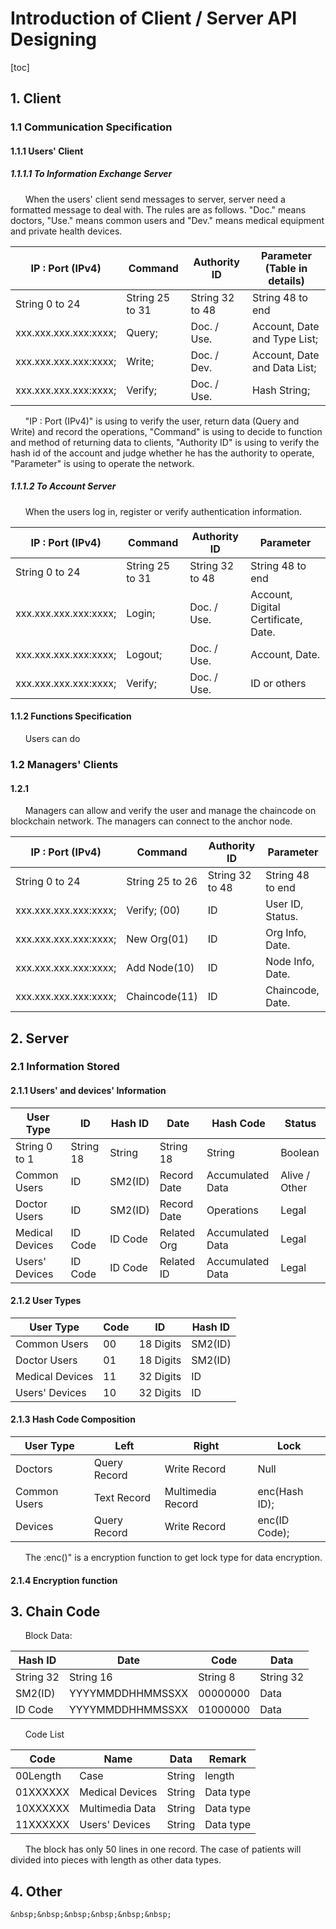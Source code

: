 # Introduction of Client / Server API Designing

[toc]

## 1. Client

### 1.1 Communication Specification

#### 1.1.1 Users' Client

##### 1.1.1.1 To Information Exchange Server

&nbsp;&nbsp;&nbsp;&nbsp;&nbsp;&nbsp;When the users' client send messages to server, server need a formatted message to deal with. The rules are as follows. "Doc." means doctors, "Use." means common users and "Dev." means medical equipment and private health devices.

| IP : Port (IPv4)      | Command         | Authority ID    | Parameter (Table in details) |
| --------------------- | --------------- | --------------- | ---------------------------- |
| String 0 to 24        | String 25 to 31 | String 32 to 48 | String 48 to end             |
| xxx.xxx.xxx.xxx:xxxx; | Query;          | Doc. / Use.     | Account, Date and Type List; |
| xxx.xxx.xxx.xxx:xxxx; | Write;          | Doc. / Dev.     | Account, Date and Data List; |
| xxx.xxx.xxx.xxx:xxxx; | Verify;         | Doc. / Use.     | Hash String;                 |

&nbsp;&nbsp;&nbsp;&nbsp;&nbsp;&nbsp;"IP : Port (IPv4)" is using to verify the user, return data (Query and Write) and record the operations, "Command" is using to decide to function and method of returning data to clients,  "Authority ID" is using to verify the hash id of the account and judge whether he has the authority to operate, "Parameter" is using to operate the network.



##### 1.1.1.2 To Account Server

&nbsp;&nbsp;&nbsp;&nbsp;&nbsp;&nbsp;When the users log in, register or verify authentication information.

| IP : Port (IPv4)      | Command         | Authority ID    | Parameter                           |
| --------------------- | --------------- | --------------- | ----------------------------------- |
| String 0 to 24        | String 25 to 31 | String 32 to 48 | String 48 to end                    |
| xxx.xxx.xxx.xxx:xxxx; | Login;          | Doc. / Use.     | Account, Digital Certificate, Date. |
| xxx.xxx.xxx.xxx:xxxx; | Logout;         | Doc. / Use.     | Account, Date.                      |
| xxx.xxx.xxx.xxx:xxxx; | Verify;         | Doc. / Use.     | ID or others                        |



#### 1.1.2 Functions Specification

&nbsp;&nbsp;&nbsp;&nbsp;&nbsp;&nbsp;Users can do 



### 1.2 Managers' Clients

#### 1.2.1

&nbsp;&nbsp;&nbsp;&nbsp;&nbsp;&nbsp;Managers can allow and verify the user and manage the chaincode on blockchain network. The managers can connect to the anchor node.

| IP : Port (IPv4)      | Command         | Authority ID    | Parameter        |
| --------------------- | --------------- | --------------- | ---------------- |
| String 0 to 24        | String 25 to 26 | String 32 to 48 | String 48 to end |
| xxx.xxx.xxx.xxx:xxxx; | Verify; (00)    | ID              | User ID, Status. |
| xxx.xxx.xxx.xxx:xxxx; | New Org(01)     | ID              | Org Info, Date.  |
| xxx.xxx.xxx.xxx:xxxx; | Add Node(10)    | ID              | Node Info, Date. |
| xxx.xxx.xxx.xxx:xxxx; | Chaincode(11)   | ID              | Chaincode, Date. |





## 2. Server

### 2.1 Information Stored

#### 2.1.1 Users' and devices' Information

| User Type       | ID        | Hash ID | Date        | Hash Code        | Status        |
| --------------- | --------- | ------- | ----------- | ---------------- | ------------- |
| String 0 to 1   | String 18 | String  | String 18   | String           | Boolean       |
| Common Users    | ID        | SM2(ID) | Record Date | Accumulated Data | Alive / Other |
| Doctor Users    | ID        | SM2(ID) | Record Date | Operations       | Legal         |
| Medical Devices | ID Code   | ID Code | Related Org | Accumulated Data | Legal         |
| Users' Devices  | ID Code   | ID Code | Related ID  | Accumulated Data | Legal         |



#### 2.1.2 User Types

| User Type       | Code | ID        | Hash ID |
| --------------- | ---- | --------- | ------- |
| Common Users    | 00   | 18 Digits | SM2(ID) |
| Doctor Users    | 01   | 18 Digits | SM2(ID) |
| Medical Devices | 11   | 32 Digits | ID      |
| Users' Devices  | 10   | 32 Digits | ID      |



#### 2.1.3 Hash Code Composition

| User Type    | Left         | Right             | Lock          |
| ------------ | ------------ | ----------------- | ------------- |
| Doctors      | Query Record | Write Record      | Null          |
| Common Users | Text Record  | Multimedia Record | enc(Hash ID); |
| Devices      | Query Record | Write Record      | enc(ID Code); |

&nbsp;&nbsp;&nbsp;&nbsp;&nbsp;&nbsp;The :enc()" is a encryption function to get lock type for data encryption.



#### 2.1.4 Encryption function



## 3. Chain Code

&nbsp;&nbsp;&nbsp;&nbsp;&nbsp;&nbsp;Block Data:

| Hash ID   | Date             | Code     | Data      |
| --------- | ---------------- | -------- | --------- |
| String 32 | String 16        | String 8 | String 32 |
| SM2(ID)   | YYYYMMDDHHMMSSXX | 00000000 | Data      |
| ID Code   | YYYYMMDDHHMMSSXX | 01000000 | Data      |

&nbsp;&nbsp;&nbsp;&nbsp;&nbsp;&nbsp;Code List

| Code     | Name            | Data   | Remark    |
| -------- | --------------- | ------ | --------- |
| 00Length | Case            | String | length    |
| 01XXXXXX | Medical Devices | String | Data type |
| 10XXXXXX | Multimedia Data | String | Data type |
| 11XXXXXX | Users' Devices  | String | Data type |

&nbsp;&nbsp;&nbsp;&nbsp;&nbsp;&nbsp;The block has only 50 lines in one record.  The case of patients will divided into pieces with length as other data types.

## 4. Other



```
&nbsp;&nbsp;&nbsp;&nbsp;&nbsp;&nbsp;
```

